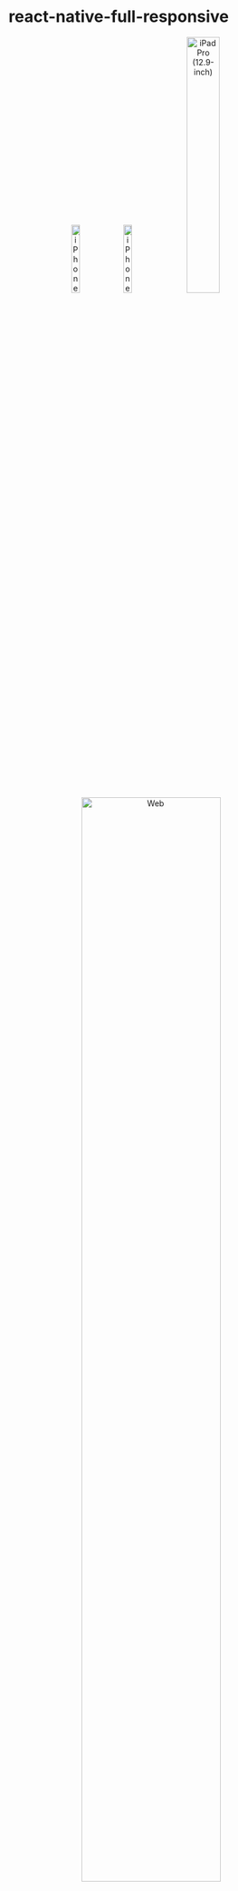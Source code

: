 # react-native-full-responsive

<p align="center">
  <img src="./sim-1x.png" alt="iPhone SE (3rd generation)" width="17.5%" />
  <img src="./sim-2x.png" alt="iPhone 15 Pro Max" width="17.5%" />
  <img src="./sim-3x.png" alt="iPad Pro (12.9-inch)" width="34%" />
</p>

<P align="center">
  <img src="./sim-4x.png" alt="Web" width="70%" />
</p>

<h3 align="center">
  Create a fully responsive React Native app for all supported platforms
</h3>

<div align="center">
  <a href="./USAGE.md">Documentation</a> · <a href="/example/src/">Examples</a>
</div>

## 📢 Introduction

This package makes it super easy to create apps responsive that work perfectly on all different screen sizes in React Native (like font size, width, height, and more), making sure everything looks great on any device, from extra small to extra large. You can also tweak how things scale and adjust settings to make everything just the way you want it.

## 💫 Features

- Easy to use: Effortlessly implement size scaling and responsive design.
- Cross-platform: Works seamlessly across multiple platforms and devices.
- [createRStyle](./USAGE.md#createrstyle) method and [useRStyle](./USAGE.md#userstyle) hook as alternatives to using `StyleSheet.create` for create stylesheets.
- Various responsive hooks provided: Use these hooks based on your specific use cases.
- Customizable scaling: Define base widths for specific dimension types `(xs, sm, ... 2xl)` for precise control.
- Responsive percentage-based sizing: Adjust sizing based on width or height by `PixelRatio`.
- Media query hook: Detect dimension types by using the [useMediaQuery](./USAGE.md#usemediaquery-usemq) hook. You can also override default thresholds as needed. This hook can be used in the provider to automatically detect and respond based on the configurations.
- Various responsive Higher-Order Components (HOCs) provided: Utilize these methods in your class components.
- Written in TypeScript and fully typed.

## 📀 Installation

**Supported for React Native >= 0.60**<br/>

```sh
yarn add react-native-full-responsive

//or

npm install react-native-full-responsive --save
```

## 🚀 Quick Start

**_Starting from v2, you can easily create your styles using the `createRStyle` or `useRStyle` hooks_**

Use [createRStyle](./USAGE.md#createrstyle) in a similar way to when you use `StyleSheet.create`:

```tsx
import * as React from 'react';
import { View, Text } from 'react-native';
import { createRStyle } from 'react-native-full-responsive';

const SIZE = 20;

export default function App() {
  return (
    <View style={styles.container}>
      <View style={styles.box}>
        <Text style={styles.textBold}>My awesome responsive text!</Text>
      </View>
    </View>
  );
}

const styles = createRStyle({
  container: {
    flex: 1,
    alignItems: 'center',
    justifyContent: 'center',
  },
  box: {
    height: `${SIZE * 3}rs`,
    justifyContent: 'center',
    backgroundColor: 'yellow',
    marginVertical: `${SIZE}rs`,
    paddingHorizontal: `${SIZE / 2}rs`,
  },
  textBold: {
    fontWeight: 'bold',
    fontSize: `${SIZE}rs`,
  },
});
```

Alternatively, use [useRStyle](./USAGE.md#userstyle) to create dynamic styles that change when dimensions, bases, or types are modified:

```tsx
import * as React from 'react';
import { View, Text } from 'react-native';
import { FRProvider, useRStyle } from 'react-native-full-responsive';

const SIZE = 20;

const ResponsiveBox: React.FC = () => {
  const styles = useRStyle({
    container: {
      flex: 1,
      alignItems: 'center',
      justifyContent: 'center',
    },
    box: {
      height: `${SIZE * 3}rs`,
      justifyContent: 'center',
      backgroundColor: 'yellow',
      marginVertical: `${SIZE}rs`,
      paddingHorizontal: `${SIZE / 2}rs`,
    },
    textBold: {
      fontWeight: 'bold',
      fontSize: `${SIZE}rs`,
    },
  });

  return (
    <View style={styles.container}>
      <View style={styles.box}>
        <Text style={styles.textBold}>My awesome responsive text!</Text>
      </View>
    </View>
  );
};

export default function App() {
  return (
    <FRProvider type="sm">
      <ResponsiveBox />
    </FRProvider>
  );
}
```

Alternatively, make use of the responsive methods and hooks that are available from v1:

```tsx
import * as React from 'react';
import { Text } from 'react-native';
import { useRM, FRProvider } from 'react-native-full-responsive';
//...

const MyComponent = () => {
  const { rs } = useRM();

  const scaledValue = rs(20);

  return (
    <Text style={{ fontSize: scaledValue }}>My awesome responsive text!</Text>
  );
};

export default function App() {
  return (
    <FRProvider>
      <MyComponent />
    </FRProvider>
  );
}
```

To become more familiar with how to use methods within your function or class components, check out the provided [examples](./example/src/).

Also, if you're looking to become more familiar with how to use the package as a universal responsive utility, check out [Todo App](https://github.com/Mhp23/todo-app-client) project for a practical example

## 📚 Documentation

Explore the [usage documentation](./USAGE.md) to discover how to leverage the methods, hooks, and other features.

## 🤝 Contribution

See the [contributing guide](CONTRIBUTING.md) to learn how to contribute to the repository and the development workflow.

## 🧪 Test

To mock the package’s methods and components using the default mock configuration provided, follow these steps:

- Create a file named `react-native-full-responsive.ts` inside your `__mocks__` directory.

- Copy the following code into that file:

  ```ts
  jest.mock('react-native-full-responsive', () =>
    require('react-native-full-responsive/jest')
  );
  ```

## 🛡️ License

MIT
